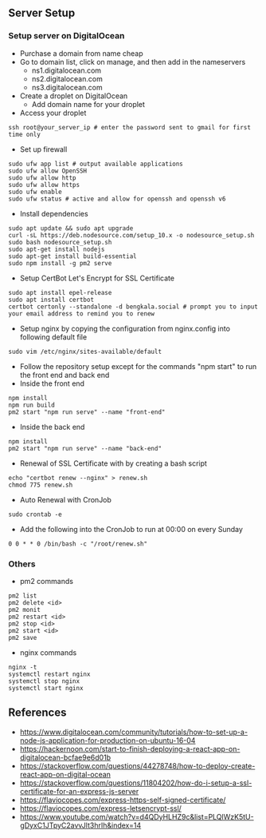 ## Server Setup

### Setup server on DigitalOcean
- Purchase a domain from name cheap
- Go to domain list, click on manage, and then add in the nameservers 
    - ns1.digitalocean.com
    - ns2.digitalocean.com
    - ns3.digitalocean.com
- Create a droplet on DigitalOcean
    - Add domain name for your droplet
- Access your droplet
```
ssh root@your_server_ip # enter the password sent to gmail for first time only
```
- Set up firewall
```
sudo ufw app list # output available applications
sudo ufw allow OpenSSH
sudo ufw allow http
sudo ufw allow https
sudo ufw enable
sudo ufw status # active and allow for openssh and openssh v6
```
- Install dependencies
```
sudo apt update && sudo apt upgrade
curl -sL https://deb.nodesource.com/setup_10.x -o nodesource_setup.sh
sudo bash nodesource_setup.sh
sudo apt-get install nodejs
sudo apt-get install build-essential
sudo npm install -g pm2 serve
```
- Setup CertBot Let's Encrypt for SSL Certificate
```
sudo apt install epel-release
sudo apt install certbot
certbot certonly --standalone -d bengkala.social # prompt you to input your email address to remind you to renew
```
- Setup nginx by copying the configuration from nginx.config into following default file
```
sudo vim /etc/nginx/sites-available/default
```
- Follow the repository setup except for the commands "npm start" to run the front end and back end
- Inside the front end
```
npm install
npm run build
pm2 start "npm run serve" --name "front-end"
```
- Inside the back end
```
npm install
pm2 start "npm run serve" --name "back-end"
```
- Renewal of SSL Certificate with by creating a bash script
```
echo "certbot renew --nginx" > renew.sh
chmod 775 renew.sh
```
- Auto Renewal with CronJob
```
sudo crontab -e
```
- Add the following into the CronJob to run at 00:00 on every Sunday
```
0 0 * * 0 /bin/bash -c "/root/renew.sh"
```

### Others
- pm2 commands
```
pm2 list
pm2 delete <id>
pm2 monit
pm2 restart <id>
pm2 stop <id>
pm2 start <id>
pm2 save
```
- nginx commands
```
nginx -t
systemctl restart nginx 
systemctl stop nginx 
systemctl start nginx 
```
## References
- https://www.digitalocean.com/community/tutorials/how-to-set-up-a-node-js-application-for-production-on-ubuntu-16-04
- https://hackernoon.com/start-to-finish-deploying-a-react-app-on-digitalocean-bcfae9e6d01b
- https://stackoverflow.com/questions/44278748/how-to-deploy-create-react-app-on-digital-ocean
- https://stackoverflow.com/questions/11804202/how-do-i-setup-a-ssl-certificate-for-an-express-js-server
- https://flaviocopes.com/express-https-self-signed-certificate/
- https://flaviocopes.com/express-letsencrypt-ssl/
- https://www.youtube.com/watch?v=d4QDyHLHZ9c&list=PLQlWzK5tU-gDyxC1JTpyC2avvJlt3hrIh&index=14
